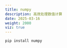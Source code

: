 ```yaml
---
title: numpy
description: 高效处理数值计算
date: 2025-03-16
weight: 2000
viz: true
---
```


<style>
th, td {
  border: 1px solid rgb(190, 190, 190);
}
</style>





```bash
pip install numpy

```





























##



























